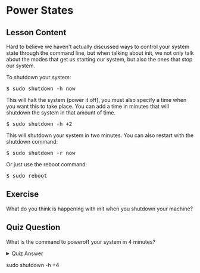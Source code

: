 # Power States

## Lesson Content

Hard to believe we haven't actually discussed ways to control your system state through the command line, but when talking about init, we not only talk about the modes that get us starting our system, but also the ones that stop our system.

To shutdown your system:

<pre>$ sudo shutdown -h now</pre>

This will halt the system (power it off), you must also specify a time when you want this to take place. You can add a time in minutes that will shutdown the system in that amount of time.

<pre>$ sudo shutdown -h +2</pre>

This will shutdown your system in two minutes. You can also restart with the shutdown command: 

<pre>$ sudo shutdown -r now</pre>

Or just use the reboot command:

<pre>$ sudo reboot</pre>

## Exercise

What do you think is happening with init when you shutdown your machine?

## Quiz Question

What is the command to poweroff your system in 4 minutes?

<details>
    <summary>Quiz Answer</summary>
</details>

sudo shutdown -h +4